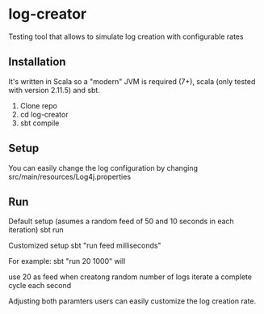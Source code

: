 # log-creator
Testing tool that allows to simulate log creation with configurable rates



## Installation
It's written in Scala so a "modern" JVM is required (7+), scala (only tested with version 2.11.5) and sbt.

1. Clone repo
2. cd log-creator
3. sbt compile

## Setup
You can easily change the log configuration by changing src/main/resources/Log4j.properties

## Run

Default setup (asumes a random feed of 50 and 10 seconds in each iteration)
sbt run 

Customized setup
sbt "run feed milliseconds"

For example:
sbt "run 20 1000" will 

use 20 as feed when creatong random number of logs
iterate a complete cycle each second

Adjusting both paramters users can easily customize the log creation rate.

